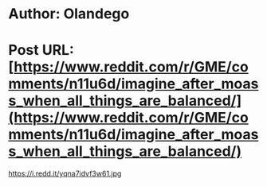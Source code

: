# Author: Olandego
# Post URL: [https://www.reddit.com/r/GME/comments/n11u6d/imagine_after_moass_when_all_things_are_balanced/](https://www.reddit.com/r/GME/comments/n11u6d/imagine_after_moass_when_all_things_are_balanced/)


https://i.redd.it/yqna7idvf3w61.jpg